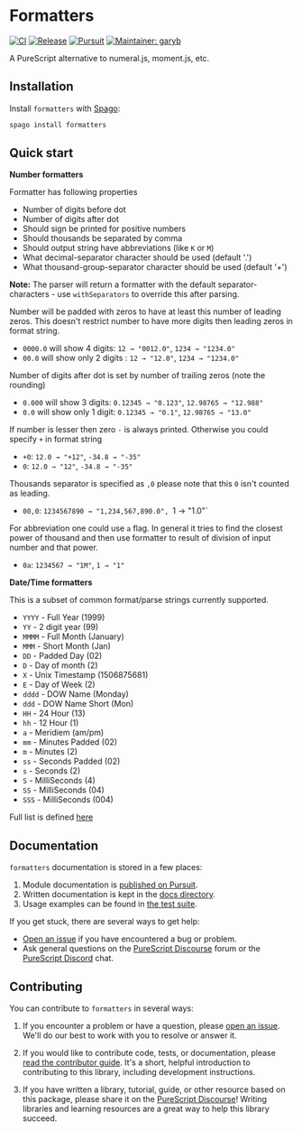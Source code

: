 # Formatters

[![CI](https://github.com/purescript-contrib/purescript-formatters/workflows/CI/badge.svg?branch=main)](https://github.com/purescript-contrib/purescript-formatters/actions?query=workflow%3ACI+branch%3Amain)
[![Release](https://img.shields.io/github/release/purescript-contrib/purescript-formatters.svg)](https://github.com/purescript-contrib/purescript-formatters/releases)
[![Pursuit](https://pursuit.purescript.org/packages/purescript-formatters/badge)](https://pursuit.purescript.org/packages/purescript-formatters)
[![Maintainer: garyb](https://img.shields.io/badge/maintainer-garyb-teal.svg)](https://github.com/garyb)

A PureScript alternative to numeral.js, moment.js, etc.

## Installation

Install `formatters` with [Spago](https://github.com/purescript/spago):

```sh
spago install formatters
```

## Quick start

**Number formatters**

Formatter has following properties
+ Number of digits before dot
+ Number of digits after dot
+ Should sign be printed for positive numbers
+ Should thousands be separated by comma
+ Should output string have abbreviations (like `K` or `M`)
+ What decimal-separator character should be used (default '.')
+ What thousand-group-separator character should be used (default '+')

**Note:** The parser will return a formatter with the default separator-characters - use `withSeparators` to override this after parsing.

Number will be padded with zeros to have at least this number of leading zeros. This doesn't restrict number to have more digits then leading zeros in format string.
+ `0000.0` will show 4 digits: `12 → "0012.0"`, `1234 → "1234.0"`
+ `00.0` will show only 2 digits : `12 → "12.0"`, `1234 → "1234.0"`

Number of digits after dot is set by number of trailing zeros (note the rounding)
+ `0.000` will show 3 digits: `0.12345 → "0.123"`, `12.98765 → "12.988"`
+ `0.0` will show only 1 digit: `0.12345 → "0.1"`, `12.98765 → "13.0"`

If number is lesser then zero `-` is always printed. Otherwise you could specify `+` in format string
+ `+0`: `12.0 → "+12"`, `-34.8 → "-35"`
+ `0`: `12.0 → "12"`, `-34.8 → "-35"`

Thousands separator is specified as `,0` please note that this `0` isn't counted as leading.
+ `00,0`: `1234567890 → "1,234,567,890.0", `1 → "1.0"`

For abbreviation one could use `a` flag. In general it tries to find the closest power of thousand and
then use formatter to result of division of input number and that power.
+ `0a`: `1234567 → "1M"`, `1 → "1"`

**Date/Time formatters**

This is a subset of common format/parse strings currently supported.

+ `YYYY` - Full Year      (1999)
+ `YY`   - 2 digit year   (99)
+ `MMMM` - Full Month     (January)
+ `MMM`  - Short Month    (Jan)
+ `DD`   - Padded Day     (02)
+ `D`    - Day of month   (2)
+ `X`    - Unix Timestamp (1506875681)
+ `E`    - Day of Week    (2)
+ `dddd` - DOW Name       (Monday)
+ `ddd`  - DOW Name Short (Mon)
+ `HH`   - 24 Hour        (13)
+ `hh`   - 12 Hour        (1)
+ `a`    - Meridiem       (am/pm)
+ `mm`   - Minutes Padded (02)
+ `m`    - Minutes        (2)
+ `ss`   - Seconds Padded (02)
+ `s`    - Seconds        (2)
+ `S`    - MilliSeconds   (4)
+ `SS`   - MilliSeconds   (04)
+ `SSS`  - MilliSeconds   (004)

Full list is defined [here](https://github.com/slamdata/purescript-formatters/blob/master/src/Data/Formatter/DateTime.purs)

## Documentation

`formatters` documentation is stored in a few places:

1. Module documentation is [published on Pursuit](https://pursuit.purescript.org/packages/purescript-formatters).
2. Written documentation is kept in the [docs directory](./docs).
3. Usage examples can be found in [the test suite](./test).

If you get stuck, there are several ways to get help:

- [Open an issue](https://github.com/purescript-contrib/purescript-formatters/issues) if you have encountered a bug or problem.
- Ask general questions on the [PureScript Discourse](https://discourse.purescript.org) forum or the [PureScript Discord](https://purescript.org/chat) chat.

## Contributing

You can contribute to `formatters` in several ways:

1. If you encounter a problem or have a question, please [open an issue](https://github.com/purescript-contrib/purescript-formatters/issues). We'll do our best to work with you to resolve or answer it.

2. If you would like to contribute code, tests, or documentation, please [read the contributor guide](./CONTRIBUTING.md). It's a short, helpful introduction to contributing to this library, including development instructions.

3. If you have written a library, tutorial, guide, or other resource based on this package, please share it on the [PureScript Discourse](https://discourse.purescript.org)! Writing libraries and learning resources are a great way to help this library succeed.
